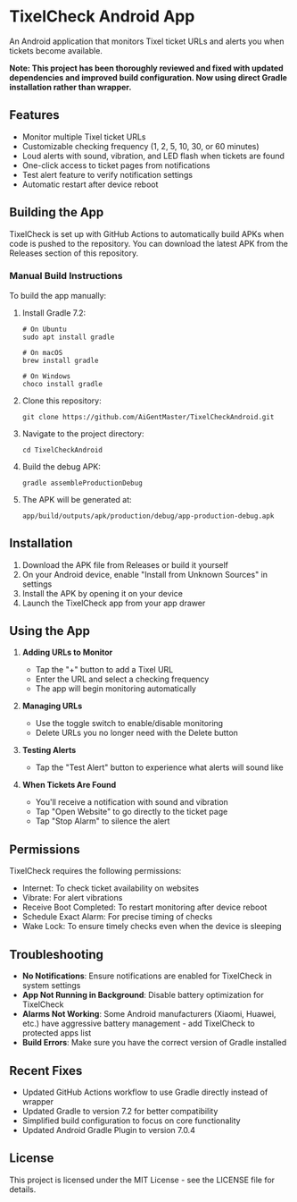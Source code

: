 # TixelCheck Android App

An Android application that monitors Tixel ticket URLs and alerts you when tickets become available.

**Note: This project has been thoroughly reviewed and fixed with updated dependencies and improved build configuration. Now using direct Gradle installation rather than wrapper.**

## Features

- Monitor multiple Tixel ticket URLs
- Customizable checking frequency (1, 2, 5, 10, 30, or 60 minutes)
- Loud alerts with sound, vibration, and LED flash when tickets are found
- One-click access to ticket pages from notifications
- Test alert feature to verify notification settings
- Automatic restart after device reboot

## Building the App

TixelCheck is set up with GitHub Actions to automatically build APKs when code is pushed to the repository. You can download the latest APK from the Releases section of this repository.

### Manual Build Instructions

To build the app manually:

1. Install Gradle 7.2:
   ```
   # On Ubuntu
   sudo apt install gradle
   
   # On macOS
   brew install gradle
   
   # On Windows
   choco install gradle
   ```

2. Clone this repository:
   ```
   git clone https://github.com/AiGentMaster/TixelCheckAndroid.git
   ```

3. Navigate to the project directory:
   ```
   cd TixelCheckAndroid
   ```

4. Build the debug APK:
   ```
   gradle assembleProductionDebug
   ```

5. The APK will be generated at:
   ```
   app/build/outputs/apk/production/debug/app-production-debug.apk
   ```

## Installation

1. Download the APK file from Releases or build it yourself
2. On your Android device, enable "Install from Unknown Sources" in settings
3. Install the APK by opening it on your device
4. Launch the TixelCheck app from your app drawer

## Using the App

1. **Adding URLs to Monitor**
   - Tap the "+" button to add a Tixel URL
   - Enter the URL and select a checking frequency
   - The app will begin monitoring automatically

2. **Managing URLs**
   - Use the toggle switch to enable/disable monitoring
   - Delete URLs you no longer need with the Delete button

3. **Testing Alerts**
   - Tap the "Test Alert" button to experience what alerts will sound like

4. **When Tickets Are Found**
   - You'll receive a notification with sound and vibration
   - Tap "Open Website" to go directly to the ticket page
   - Tap "Stop Alarm" to silence the alert

## Permissions

TixelCheck requires the following permissions:

- Internet: To check ticket availability on websites
- Vibrate: For alert vibrations
- Receive Boot Completed: To restart monitoring after device reboot
- Schedule Exact Alarm: For precise timing of checks
- Wake Lock: To ensure timely checks even when the device is sleeping

## Troubleshooting

- **No Notifications**: Ensure notifications are enabled for TixelCheck in system settings
- **App Not Running in Background**: Disable battery optimization for TixelCheck
- **Alarms Not Working**: Some Android manufacturers (Xiaomi, Huawei, etc.) have aggressive battery management - add TixelCheck to protected apps list
- **Build Errors**: Make sure you have the correct version of Gradle installed

## Recent Fixes

- Updated GitHub Actions workflow to use Gradle directly instead of wrapper
- Updated Gradle to version 7.2 for better compatibility
- Simplified build configuration to focus on core functionality
- Updated Android Gradle Plugin to version 7.0.4

## License

This project is licensed under the MIT License - see the LICENSE file for details.
